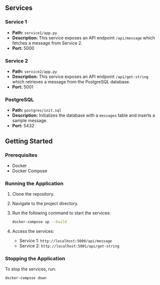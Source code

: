 ## Services

### Service 1

- **Path:** `service1/app.py`
- **Description:** This service exposes an API endpoint `/api/message` which fetches a message from Service 2.
- **Port:** 5000

### Service 2

- **Path:** `service2/app.py`
- **Description:** This service exposes an API endpoint `/api/get-string` which retrieves a message from the PostgreSQL database.
- **Port:** 5001

### PostgreSQL

- **Path:** `postgres/init.sql`
- **Description:** Initializes the database with a `messages` table and inserts a sample message.
- **Port:** 5432

## Getting Started

### Prerequisites

- Docker
- Docker Compose

### Running the Application

1. Clone the repository.
2. Navigate to the project directory.
3. Run the following command to start the services:

    ```sh
    docker-compose up --build
    ```

4. Access the services:
    - Service 1: `http://localhost:5000/api/message`
    - Service 2: `http://localhost:5001/api/get-string`

### Stopping the Application

To stop the services, run:

```sh
docker-compose down
